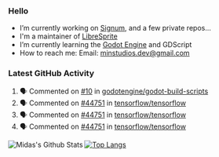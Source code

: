 ### Hello

- I’m currently working on [Signum](https://github.com/MintStudios/Signum), and a few private repos...
- I'm a maintainer of [LibreSprite](https://github.com/LibreSprite/LibreSprite)
- I’m currently learning the [Godot Engine](https://godotengine.org/) and GDScript
- How to reach me: Email: minstudios.dev@gmail.com

### Latest GitHub Activity
<!--START_SECTION:activity-->

1. 🗣 Commented on [#10](https://github.com/godotengine/godot-build-scripts/issues/10) in [godotengine/godot-build-scripts](https://github.com/godotengine/godot-build-scripts)
2. 🗣 Commented on [#44751](https://github.com/tensorflow/tensorflow/issues/44751) in [tensorflow/tensorflow](https://github.com/tensorflow/tensorflow)
3. 🗣 Commented on [#44751](https://github.com/tensorflow/tensorflow/issues/44751) in [tensorflow/tensorflow](https://github.com/tensorflow/tensorflow)
4. 🗣 Commented on [#44751](https://github.com/tensorflow/tensorflow/issues/44751) in [tensorflow/tensorflow](https://github.com/tensorflow/tensorflow)
<!--END_SECTION:activity-->

<img align="left" alt="Midas's Github Stats" src="https://github-readme-stats.vercel.app/api?username=MintStudios&show_icons=true&hide_border=true&count_private=true&theme=radical" />

[![Top Langs](https://github-readme-stats.vercel.app/api/top-langs/?username=MintStudios&hide_border=true&count_private=true&theme=radical)](https://github.com/anuraghazra/github-readme-stats)
